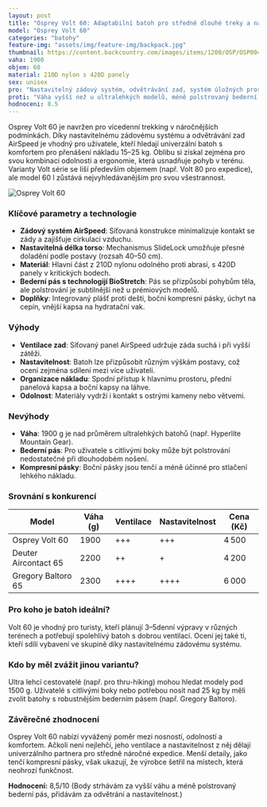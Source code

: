 ```yaml
---
layout: post
title: "Osprey Volt 60: Adaptabilní batoh pro středně dlouhé treky a náročnější výzvy"
model: "Osprey Volt 60"
categories: "batohy"
feature-img: "assets/img/feature-img/backpack.jpg"
thumbnail: https://content.backcountry.com/images/items/1200/OSP/OSP004J/CARRD.jpg
vaha: 1900
objem: 60
material: 210D nylon s 420D panely
sex: unisex
pro: "Nastavitelný zádový systém, odvětrávání zad, systém úložných prostorů a odolné materiály."
proti: "Váha vyšší než u ultralehkých modelů, méně polstrovaný bederní pás pro některé uživatele."
hodnoceni: 8.5
---
```



Osprey Volt 60 je navržen pro vícedenní trekking v náročnějších podmínkách. Díky nastavitelnému zádovému systému a odvětrávání zad AirSpeed je vhodný pro uživatele, kteří hledají univerzální batoh s komfortem pro přenášení nákladu 15–25 kg. Oblibu si získal zejména pro svou kombinaci odolnosti a ergonomie, která usnadňuje pohyb v terénu. Varianty Volt série se liší především objemem (např. Volt 80 pro expedice), ale model 60 l zůstává nejvyhledávanějším pro svou všestrannost.

![Osprey Volt 60](https://res.cloudinary.com/dvwv5cne3/image/fetch/w_auto,h_450,c_fill,g_auto,f_auto,q_auto/https://content.backcountry.com/images/items/1200/OSP/OSP004J/CARRD.jpg)

### Klíčové parametry a technologie  
- **Zádový systém AirSpeed**: Síťovaná konstrukce minimalizuje kontakt se zády a zajišťuje cirkulaci vzduchu.  
- **Nastavitelná délka torso**: Mechanismus SlideLock umožňuje přesné doladění podle postavy (rozsah 40–50 cm).  
- **Materiál**: Hlavní část z 210D nylonu odolného proti abrasi, s 420D panely v kritických bodech.  
- **Bederní pás s technologijí BioStretch**: Pás se přizpůsobí pohybům těla, ale polstrování je subtilnější než u prémiových modelů.  
- **Doplňky**: Integrovaný plášť proti dešti, boční kompresní pásky, úchyt na cepín, vnější kapsa na hydratační vak.  

### Výhody  
- **Ventilace zad**: Síťovaný panel AirSpeed udržuje záda suchá i při vyšší zátěži.  
- **Nastavitelnost**: Batoh lze přizpůsobit různým výškám postavy, což ocení zejména sdílení mezi více uživateli.  
- **Organizace nákladu**: Spodní přístup k hlavnímu prostoru, přední panelová kapsa a boční kapsy na láhve.  
- **Odolnost**: Materiály vydrží i kontakt s ostrými kameny nebo větvemi.  

### Nevýhody  
- **Váha**: 1900 g je nad průměrem ultralehkých batohů (např. Hyperlite Mountain Gear).  
- **Bederní pás**: Pro uživatele s citlivými boky může být polstrování nedostatečné při dlouhodobém nošení.  
- **Kompresní pásky**: Boční pásky jsou tenčí a méně účinné pro stlačení lehkého nákladu.  

### Srovnání s konkurencí  
| Model                | Váha (g) | Ventilace | Nastavitelnost | Cena (Kč) |  
|----------------------|----------|-----------|----------------|-----------|  
| Osprey Volt 60       | 1900     | +++       | +++            | 4 500     |  
| Deuter Aircontact 65 | 2200     | ++        | +              | 4 200     |  
| Gregory Baltoro 65   | 2300     | ++++      | ++++           | 6 000     |  

### Pro koho je batoh ideální?  
Volt 60 je vhodný pro turisty, kteří plánují 3–5denní výpravy v různých terénech a potřebují spolehlivý batoh s dobrou ventilací. Ocení jej také ti, kteří sdílí vybavení ve skupině díky nastavitelnému zádovému systému.

### Kdo by měl zvážit jinou variantu?  
Ultra lehcí cestovatelé (např. pro thru-hiking) mohou hledat modely pod 1500 g. Uživatelé s citlivými boky nebo potřebou nosit nad 25 kg by měli zvolit batohy s robustnějším bederním pásem (např. Gregory Baltoro).

### Závěrečné zhodnocení  
Osprey Volt 60 nabízí vyvážený poměr mezi nosností, odolností a komfortem. Ačkoli není nejlehčí, jeho ventilace a nastavitelnost z něj dělají univerzálního partnera pro středně náročné expedice. Menší detaily, jako tenčí kompresní pásky, však ukazují, že výrobce šetřil na místech, která neohrozí funkčnost.

**Hodnocení:** 8,5/10 (Body strhávám za vyšší váhu a méně polstrovaný bederní pás, přidávám za odvětrání a nastavitelnost.)